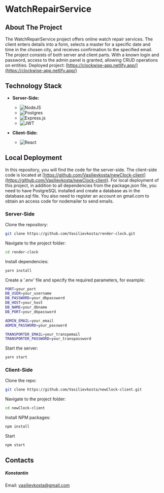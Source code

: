 # WatchRepairService

<!-- ABOUT THE PROJECT -->
## About The Project

The WatchRepairService project offers online watch repair services. The client enters details into a form, selects a master for a specific date and time in the chosen city, and receives confirmation to the specified email. The project consists of both server and client parts. With a known login and password, access to the admin panel is granted, allowing CRUD operations on entities.
Deployed project: [https://clockwise-app.netlify.app/](https://clockwise-app.netlify.app/)

## Technology Stack

- **Server-Side:**
  - ![NodeJS](https://img.shields.io/badge/node.js-6DA55F?style=for-the-badge&logo=node.js&logoColor=white)
  - ![Postgres](https://img.shields.io/badge/postgres-%23316192.svg?style=for-the-badge&logo=postgresql&logoColor=white)
  - ![Express.js](https://img.shields.io/badge/express.js-%23404d59.svg?style=for-the-badge&logo=express&logoColor=%2361DAFB)
  - ![JWT](https://img.shields.io/badge/JWT-black?style=for-the-badge&logo=JSON%20web%20tokens)

- **Client-Side:**
  - ![React](https://img.shields.io/badge/react-%2320232a.svg?style=for-the-badge&logo=react&logoColor=%2361DAFB)

<!-- GETTING STARTED -->
## Local Deployment

In this repository, you will find the code for the server-side. The client-side code is located at [https://github.com/Vasilievkosta/newClock-client](https://github.com/Vasilievkosta/newClock-client). For local deployment of this project, in addition to all dependencies from the package.json file, you need to have PostgreSQL installed and create a database as in the database.sql file. You also need to register an account on gmail.com to obtain an access code for nodemailer to send emails.
### Server-Side

Clone the repository:
  ```sh
 git clone https://github.com/Vasilievkosta/render-clock.git
  ```
Navigate to the project folder:
  ```sh
 cd render-clock
  ```
Install dependencies:
  ```sh
 yarn install
  ```
Create a '.env' file and specify the required parameters, for example:
  ```sh
PORT=your_port
DB_USER=your_username
DB_PASSWORD=your_dbpassword
DB_HOST=your_host
DB_NAME=your_dbname
DB_PORT=your_dbpassword

ADMIN_EMAIL=your_email
ADMIN_PASSWORD=your_password

TRANSPORTER_EMAIL=your_transpemail
TRANSPORTER_PASSWORD=your_transpassword
  ```
Start the server:
  ```sh
 yarn start
  ```

### Client-Side

Clone the repo:
   ```sh  
   git clone https://github.com/Vasilievkosta/newClock-client.git   
   ```
Navigate to the project folder:
  ```sh
 cd newClock-client
  ```
Install NPM packages:
   ```sh   
   npm install   
   ```
Start
   ```sh
   npm start   
   ```
## Contacts
##### Konstantin
Email: vasilievkosta@gmail.com

